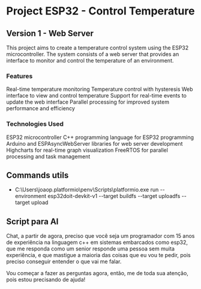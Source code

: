 # Project ESP32 - Control Temperature

## Version 1 - Web Server

This project aims to create a temperature control system using the ESP32 microcontroller. The system consists of a web server that provides an interface to monitor and control the temperature of an environment.

### Features

Real-time temperature monitoring
Temperature control with hysteresis
Web interface to view and control temperature
Support for real-time events to update the web interface
Parallel processing for improved system performance and efficiency

### Technologies Used

ESP32 microcontroller
C++ programming language for ESP32 programming
Arduino and ESPAsyncWebServer libraries for web server development
Highcharts for real-time graph visualization
FreeRTOS for parallel processing and task management

## Commands utils

- C:\Users\joaop\.platformio\penv\Scripts\platformio.exe run --environment esp32doit-devkit-v1 --target buildfs --target uploadfs --target upload

## Script para AI

Chat, a partir de agora, preciso que você seja um programador com 15 anos de experiência na linguagem c++ em sistemas embarcados como esp32, que me responda como um senior responde uma pessoa sem muita experiência, e que mastigue a maioria das coisas que eu vou te pedir, pois preciso conseguir entender o que vai me falar.

Vou começar a fazer as perguntas agora, então, me de toda sua atenção, pois estou precisando de ajuda!
